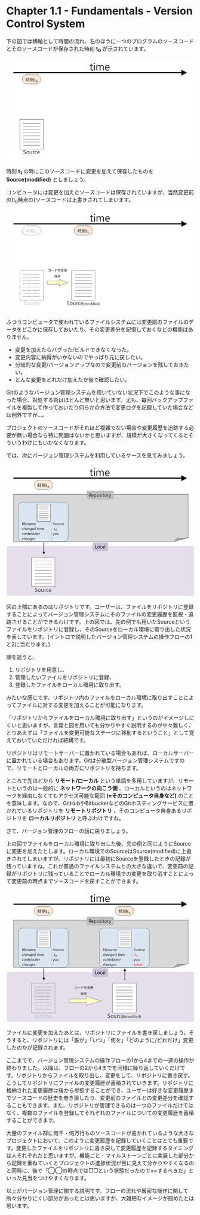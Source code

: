 Chapter 1.1 - Fundamentals - Version Control System
=======

下の図では横軸として時間の流れ、左のほうに一つのプログラムのソースコードとそのソースコードが保存された時刻 **t<sub>0</sub>** が示されています。

![1](./img/1.png)

時刻 **t<sub>1</sub>** の時にこのソースコードに変更を加えて保存したものを **Source(modified)** としましょう。

コンピュータには変更を加えたソースコードは保存されていますが、当然変更前の(t<sub>0</sub>時点の)ソースコードは上書きされてしまいます。

![2](./img/2.png)

ふつうコンピュータで使われているファイルシステムには変更前のファイルのデータをどこかに保存しておいたり、その変更差分を記憶しておくなどの機能はありません。

* 変更を加えたらバグった/ビルドできなくなった。
* 変更内容に納得がいかないのでやっぱり元に戻したい。
* 分岐的な変更/バージョンアップなので変更前のバージョンを残しておきたい。
* どんな変更をどれだけ加えたか後で確認したい。

Gitのようなバージョン管理システムを用いていない状況下でこのような事になった場合、対処する術はほとんど無いと思います。尤も、毎回バックアップファイルを複製して作っておいたり何らかの方法で変更ログを記録していた場合などは例外ですが…。

プロジェクトのソースコードがそれほど複雑でない場合や変更履歴を追跡する必要が無い場合なら特に問題はないかと思いますが、規模が大きくなってくるとそういうわけにもいかなくなります。

では、次にバージョン管理システムを利用しているケースを見てみましょう。

![3](./img/3.png)

図の上部にあるのはリポジトリです。ユーザーは、ファイルをリポジトリに登録することによってバージョン管理システムにそのファイルの変更履歴を監視・追跡させることができるわけです。上の図では、先の例でも用いたSourceというファイルをリポジトリに登録し、そのSourceをローカル環境に取り出した状況を表しています。(イントロで説明したバージョン管理システムの操作フローの1と2に当たります。)

順を追うと、

1. リポジトリを用意し、
2. 管理したいファイルをリポジトリに登録、
3. 登録したファイルをローカル環境に取り出す。

みたいな感じです。リポジトリ内のファイルをローカル環境に取り出すことによってファイルに対する変更を加えることが可能になります。

「リポジトリからファイルをローカル環境に取り出す」というのがイメージしにくいと思いますが、言葉と図を用いても分かりやすく説明するのが中々難しく、とりあえずは「ファイルを変更可能なステージに移動するということ」として覚えておいていただければ結構です。

リポジトリはリモートサーバーに置かれている場合もあれば、ローカルサーバーに置かれている場合もあります。Gitは分散型バージョン管理システムですので、リモートとローカルの両方にリポジトリを持ちます。

ところで先ほどから **リモート/ローカル** という単語を多用していますが、リモートというのは一般的に **ネットワークの向こう側** 、ローカルというのはネットワークを経由しなくてもアクセス可能な範囲 **(=そのコンピュータ自身など)** のことを意味します。なので、GitHubやBitbucketなどのGitホスティングサービスに置かれているリポジトリを **リモートリポジトリ** 、そのコンピュータ自身あるリポジトリを **ローカルリポジトリ** と呼ぶわけですね。

さて、バージョン管理のフローの話に戻りましょう。

上の図でファイルをローカル環境に取り出した後、先の例と同じようにSourceに変更を加えたとします。ローカル環境でのSourceはSource(modified)に上書きされてしまいますが、リポジトリには最初にSourceを登録したときの記録が残っていますね。これが普通のファイルシステムとの大きな違いで、変更前の記録がリポジトリに残っていることでローカル環境での変更を取り消すことによって変更前の時点までソースコードを戻すことができます。

![4](./img/4.png)

ファイルに変更を加えたあとは、リポジトリにファイルを書き戻しましょう。そうすると、リポジトリには「誰が」「いつ」「何を」「どのように/どれだけ」変更したのかが記録されます。

ここまでで、バージョン管理システムの操作フローの1から4までの一連の操作が終わりました。以降は、フローの2から4までを同様に繰り返していくだけです。リポジトリからファイルを取り出し、変更をして、リポジトリに書き戻す。こうしてリポジトリにファイルの変更履歴が蓄積されていきます。リポジトリに格納された変更履歴は後から参照することができ、ユーザーは好きな変更履歴までソースコードの歴史を巻き戻したり、変更前のファイルとの変更差分を確認することもできます。また、リポジトリが管理できるのは一つのファイルだけではなく、複数のファイルを登録してそれぞれのファイルについての変更履歴を蓄積することができます。

大量のファイル群に何千・何万行ものソースコードが書かれているような大きなプロジェクトにおいて、このように変更履歴を記録していくことはとても重要です。変更したファイルをリポジトリに書き戻して変更履歴を記録するタイミングは人それぞれだと思いますが、機能ごと・マイルストーンごとに実装した部分から記録を重ねていくとプロジェクトの進捗状況が目に見えて分かりやすくなるのと同時に、後で「◯◯の時点では□□という状態だったので××するべきだ」といった見当をつけやすくなります。

以上がバージョン管理に関する説明です。フローの流れや厳密な操作に関して所々分かりにくい部分があったとは思いますが、大雑把なイメージが掴めたとは思います。